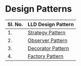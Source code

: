 # Design Patterns

|**Sl. No.**| **LLD Design Pattern** | 
|--------------------|------------------------------------|
|1. | [Strategy Pattern](https://github.com/Shubham-Nahar-Java-Coder/System-Design/tree/master/LLD/Strategy_Design_Pattern) |
|2. | [Observer Pattern](https://github.com/Shubham-Nahar-Java-Coder/System-Design/tree/master/LLD/Observer_Design_Pattern) |
|3. | [Decorator Pattern](https://github.com/Shubham-Nahar-Java-Coder/System-Design/tree/master/LLD/Decorator_Design_Pattern) |
|4. | [Factory Pattern](https://github.com/Shubham-Nahar-Java-Coder/System-Design/tree/master/LLD/Factory_Design_Pattern) |
